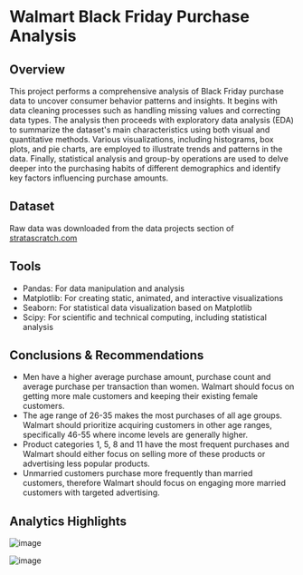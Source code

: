 # Walmart Black Friday Purchase Analysis

## Overview

This project performs a comprehensive analysis of Black Friday purchase data to uncover consumer behavior patterns and insights. It begins with data cleaning processes such as handling missing values and correcting data types. The analysis then proceeds with exploratory data analysis (EDA) to summarize the dataset's main characteristics using both visual and quantitative methods. Various visualizations, including histograms, box plots, and pie charts, are employed to illustrate trends and patterns in the data. Finally, statistical analysis and group-by operations are used to delve deeper into the purchasing habits of different demographics and identify key factors influencing purchase amounts.

## Dataset

Raw data was downloaded from the data projects section of [stratascratch.com](https://www.stratascratch.com/)

## Tools

- Pandas: For data manipulation and analysis
- Matplotlib: For creating static, animated, and interactive visualizations
- Seaborn: For statistical data visualization based on Matplotlib
- Scipy: For scientific and technical computing, including statistical analysis

## Conclusions & Recommendations

- Men have a higher average purchase amount, purchase count and average purchase per transaction than women. Walmart should focus on getting more male customers and keeping their existing female customers. 
- The age range of 26-35 makes the most purchases of all age groups. Walmart should prioritize acquiring customers in other age ranges, specifically 46-55 where income levels are generally higher.
- Product categories 1, 5, 8 and 11 have the most frequent purchases and Walmart should either focus on selling more of these products or advertising less popular products.
- Unmarried customers purchase more frequently than married customers, therefore Walmart should focus on engaging more married customers with targeted advertising.

## Analytics Highlights

![image](https://github.com/user-attachments/assets/95b3f23b-3e54-47ee-a3c1-0c16cc7dd9fc)

![image](https://github.com/user-attachments/assets/4317f74b-d825-45d5-8716-d2faf55d282d)
